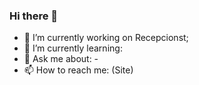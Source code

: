 ### Hi there 👋
- 🔭 I’m currently working on Recepcionst;
- 🌱 I’m currently learning: 
- 💬 Ask me about: - 
- 📫 How to reach me: (Site)



<!--
**Mari-ax/Mari-ax** is a ✨ _special_ ✨ repository because its `README.md` (this file) appears on your GitHub profile.

Here are some ideas to get you started:

- 🔭 I’m currently working on ...
- 🌱 I’m currently learning ...
- 👯 I’m looking to collaborate on ...
- 🤔 I’m looking for help with ...
- 💬 Ask me about ...
- 📫 How to reach me: ...
- 😄 Pronouns: ...
- ⚡ Fun fact: ...
-->
